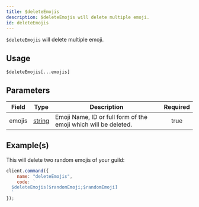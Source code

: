 ```yaml
---
title: $deleteEmojis
description: $deleteEmojis will delete multiple emoji.
id: deleteEmojis
---
```


`$deleteEmojis` will delete multiple emoji.

## Usage

```aoi
$deleteEmojis[...emojis]
```

## Parameters

| Field  | Type                                                                                              | Description                                                     | Required |
| ------ | ------------------------------------------------------------------------------------------------- | --------------------------------------------------------------- | :------: |
| emojis | [string](https://developer.mozilla.org/en-US/docs/Web/JavaScript/Reference/Global_Objects/String) | Emoji Name, ID or full form of the emoji which will be deleted. |   true   |

## Example(s)

This will delete two random emojis of your guild:

```javascript
client.command({
    name: "deleteEmojis",
    code: `
  $deleteEmojis[$randomEmoji;$randomEmoji]
  `
});
```
